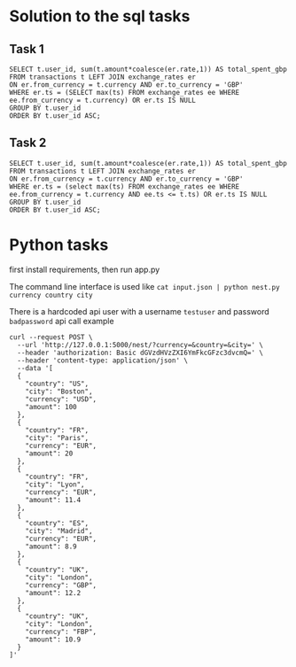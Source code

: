 # Solution to the sql tasks

## Task 1
```
SELECT t.user_id, sum(t.amount*coalesce(er.rate,1)) AS total_spent_gbp  
FROM transactions t LEFT JOIN exchange_rates er 
ON er.from_currency = t.currency AND er.to_currency = 'GBP'
WHERE er.ts = (SELECT max(ts) FROM exchange_rates ee WHERE ee.from_currency = t.currency) OR er.ts IS NULL
GROUP BY t.user_id
ORDER BY t.user_id ASC;
```

## Task 2

```
SELECT t.user_id, sum(t.amount*coalesce(er.rate,1)) AS total_spent_gbp
FROM transactions t LEFT JOIN exchange_rates er 
ON er.from_currency = t.currency AND er.to_currency = 'GBP'
WHERE er.ts = (select max(ts) FROM exchange_rates ee WHERE ee.from_currency = t.currency AND ee.ts <= t.ts) OR er.ts IS NULL
GROUP BY t.user_id
ORDER BY t.user_id ASC;
``` 

# Python tasks

first install requirements, then run app.py 

The command line interface is used like `cat input.json | python nest.py currency country city`

There is a hardcoded api user with a username `testuser` and password `badpassword`
api call example
``` 
curl --request POST \
  --url 'http://127.0.0.1:5000/nest/?currency=&country=&city=' \
  --header 'authorization: Basic dGVzdHVzZXI6YmFkcGFzc3dvcmQ=' \
  --header 'content-type: application/json' \
  --data '[
  {
    "country": "US",
    "city": "Boston",
    "currency": "USD",
    "amount": 100
  },
  {
    "country": "FR",
    "city": "Paris",
    "currency": "EUR",
    "amount": 20
  },
  {
    "country": "FR",
    "city": "Lyon",
    "currency": "EUR",
    "amount": 11.4
  },
  {
    "country": "ES",
    "city": "Madrid",
    "currency": "EUR",
    "amount": 8.9
  },
  {
    "country": "UK",
    "city": "London",
    "currency": "GBP",
    "amount": 12.2
  },
  {
    "country": "UK",
    "city": "London",
    "currency": "FBP",
    "amount": 10.9
  }
]'
```